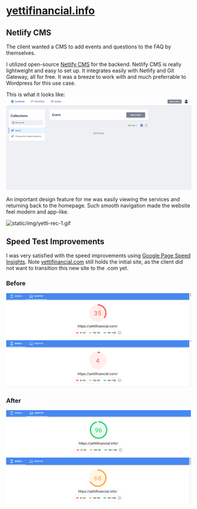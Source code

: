 # [yettifinancial.info](https://yettifinancial.info)

## Netlify CMS

The client wanted a CMS to add events and questions to the FAQ by themselves.

I utilized open-source [Netlify CMS](https://www.netlifycms.org/) for the backend. Netlify CMS is really lightweight and easy to set up. It integrates easily with Netlify and Git Gateway, all for free. It was a breeze to work with and much preferrable to Wordpress for this use case.

This is what it looks like:
![](static/img/netlify-cms-screenshot.png)

An important design feature for me was easily viewing the services and returning back to the homepage. Such smooth navigation made the website feel modern and app-like.

<img src="static/img/yetti-rec-1.gif" alt="static/img/yetti-rec-1.gif" width="200px" />

## Speed Test Improvements

I was very satisfied with the speed improvements using [Google Page Speed Insights](https://developers.google.com/speed/pagespeed/insights/). Note [yettifinancial.com](https://yettifinancial.com) still holds the initial site, as the client did not want to transition this new site to the .com yet.

### Before

![](static/img/yetti-com-speed-desktop.png)
![](static/img/yetti-com-speed-mobile.png)

### After

![](static/img/yetti-info-speed-desktop.png)
![](static/img/yetti-info-speed-mobile.png)
